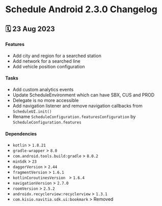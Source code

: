 # Schedule Android 2.3.0 Changelog

<h2>🗓 23 Aug 2023</h2>

#### Features
- Add city and region for a searched station
- Add network for a searched line
- Add vehicle position configuration

#### Tasks
- Add custom analytics events
- Update ScheduleEnvironment which can have SBX, CUS and PROD
- Delegate is no more accessible
- Add navigation listener and remove navigation callbacks from `ScheduleUI.init()`
- Rename `ScheduleConfiguration.featuresConfiguration` by `ScheduleConfiguration.features`

#### Dependencies
- `kotlin` > `1.8.21`
- `gradle-wrapper` > `8.0`
- `com.android.tools.build:gradle` > `8.0.2`
- `minSdk` > `23`
- `daggerVersion` > `2.44`
- `fragmentVersion` > `1.6.1`
- `kotlinCoroutinesVersion ` > `1.6.4`
- `navigationVersion` > `2.7.0`
- `roomVersion` > `2.5.2`
- `androidx.recyclerview:recyclerview` > `1.3.1`
- `com.kisio.navitia.sdk.ui:bookmark` > Removed
